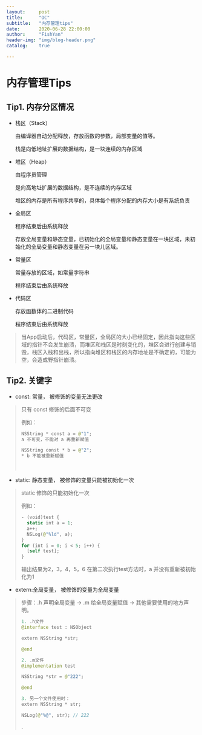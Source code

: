 ```yaml
---
layout:     post
title:      "OC"
subtitle:   "内存管理tips"
date:       2020-06-28 22:00:00
author:     "FishYan"
header-img: "img/blog-header.png" 
catalog:    true

---
```


# 内存管理Tips

## Tip1. 内存分区情况
- 栈区（Stack）
  
  由编译器自动分配释放，存放函数的参数，局部变量的值等。

  栈是向低地址扩展的数据结构，是一块连续的内存区域

- 堆区（Heap）
  
  由程序员管理

  是向高地址扩展的数据结构，是不连续的内存区域

  堆区的内存是所有程序共享的，具体每个程序分配的内存大小是有系统负责

- 全局区

  程序结束后由系统释放
  
  存放全局变量和静态变量，已初始化的全局变量和静态变量在一块区域，未初始化的全局变量和静态变量在另一块儿区域。

- 常量区
  
  常量存放的区域，如常量字符串

  程序结束后由系统释放

- 代码区
  
  存放函数体的二进制代码

  程序结束后由系统释放

> 当App启动后，代码区，常量区，全局区的大小已经固定，因此指向这些区域的指针不会发生崩溃，而堆区和栈区是时刻变化的，堆区会进行创建与销毁，栈区入栈和出栈，所以指向堆区和栈区的内存地址是不确定的，可能为空，会造成野指针崩溃。

## Tip2. 关键字

- const: 常量， 被修饰的变量无法更改
> 只有 const 修饰的后面不可变
> 
> 例如：
>
> ```swift
> NSString * const a = @"1";
> a 不可变，不能对 a 再重新赋值
> 
> NSString const * b = @"2";
> * b 不能被重新赋值
> ```
> <br>

- static: 静态变量， 被修饰的变量只能被初始化一次
> static 修饰的只能初始化一次
> 
> 例如：
> ```swift
> - (void)test {
>   static int a = 1;
>   a++;
>   NSLog(@"%ld", a);
> }
> for (int i = 0; i < 5; i++) {
>   [self test];
> }
> ```
> 输出结果为2，3，4，5，6
> 在第二次执行test方法时，a 并没有重新被初始化为1

- extern:全局变量， 被修饰的变量为全局变量
> 步骤：.h 声明全局变量 -> .m 给全局变量赋值 -> 其他需要使用的地方声明。
> 
> ```swift
> 1. .h文件
> @interface test : NSObject
>
> extern NSString *str;
>
> @end
>
>2. .m文件
> @implementation test
> 
> NSString *str = @"222";
> 
> @end
> 
> 3. 另一个文件使用时：
> extern NSString * str;
> 
> NSLog(@"%@", str); // 222
>
> ```
> .

  
  
